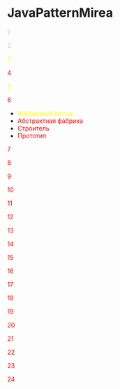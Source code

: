 # JavaPatternMirea

<span style="color: lightgreen">1</span>

<span style="color: lightgreen">2</span>

<span style="color: yellow">3</span>

<span style="color: red">4</span>

<span style="color: yellow">5</span>

<span style="color: red">6</span>

- <span style="color: yellow">Фабричный метод</span>
- <span style="color: red">Абстрактная фабрика</span>
- <span style="color: red">Строитель</span>
- <span style="color: red">Прототип</span>

<span style="color: red">7</span>

<span style="color: red">8</span>

<span style="color: red">9</span>

<span style="color: red">10</span>

<span style="color: red">11</span>

<span style="color: red">12</span>

<span style="color: red">13</span>

<span style="color: red">14</span>

<span style="color: red">15</span>

<span style="color: red">16</span>

<span style="color: red">17</span>

<span style="color: red">18</span>

<span style="color: red">19</span>

<span style="color: red">20</span>

<span style="color: red">21</span>

<span style="color: red">22</span>

<span style="color: red">23</span>

<span style="color: red">24</span>

